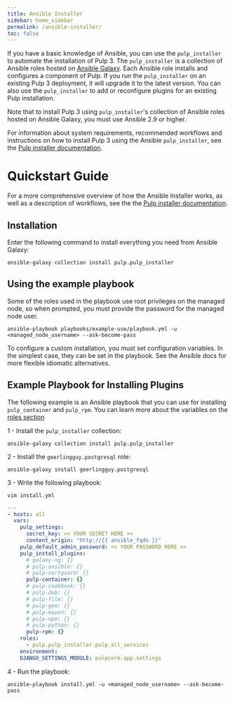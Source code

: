 ```yaml
---
title: Ansible Installer
sidebar: home_sidebar
permalink: /ansible-installer/
toc: false
---
```


If you have a basic knowledge of Ansible, you can use the `pulp_installer` to automate the installation of Pulp 3. The `pulp_installer` is a collection of Ansible roles hosted on [Ansible Galaxy](https://galaxy.ansible.com/pulp/pulp_installer). Each Ansible role installs and configures a component of Pulp. If you run the `pulp_installer` on an existing Pulp 3 deployment, it will upgrade it to the latest version. You can also use the `pulp_installer` to add or reconfigure plugins for an existing Pulp installation.  

Note that to install Pulp 3 using `pulp_installer`'s collection of Ansible roles hosted on Ansible Galaxy, you must use Ansible 2.9 or higher.

For information about system requirements, recommended workflows and instructions on how to install Pulp 3 using the Ansible `pulp_installer`, see the [Pulp installer documentation](https://pulp-installer.readthedocs.io/).

# Quickstart Guide

For a more comprehensive overview of how the Ansible Installer works, as well as a description of workflows, see the the [Pulp installer documentation](https://pulp-installer.readthedocs.io/).


Installation
------------

Enter the following command to install everything you need from Ansible Galaxy:

```
ansible-galaxy collection install pulp.pulp_installer
```

Using the example playbook
--------------------------

Some of the roles used in the playbook use root privileges on the managed node, so when prompted,
you must provide the password for the managed node user.

```
ansible-playbook playbooks/example-use/playbook.yml -u <managed_node_username> --ask-become-pass
```

<script id="asciicast-335159" src="https://asciinema.org/a/335159.js" async data-autoplay="true" data-speed="2"></script>

To configure a custom installation, you must set configuration variables. In the simplest case,
they can be set in the playbook. See the Ansible docs for more flexible idiomatic alternatives.


Example Playbook for Installing Plugins
-----------------
The following example is an Ansible playbook that you can use for installing `pulp_container` and `pulp_rpm`.
You can learn more about the variables on the [roles section](https://pulp-installer.readthedocs.io/en/latest/roles/pulp/#role-variables)

1 -  Install the `pulp_installer` collection:
```
ansible-galaxy collection install pulp.pulp_installer
```

2 -  Install the `geerlingguy.postgresql` role:
```
ansible-galaxy install geerlingguy.postgresql
```

3 - Write the following playbook:
```
vim install.yml
```


```yaml
---
- hosts: all
  vars:
    pulp_settings:
      secret_key: << YOUR SECRET HERE >>
      content_origin: "http://{{ ansible_fqdn }}"
    pulp_default_admin_password: << YOUR PASSWORD HERE >>
    pulp_install_plugins:
      # galaxy-ng: {}
      # pulp-ansible: {}
      # pulp-certguard: {}
      pulp-container: {}
      # pulp-cookbook: {}
      # pulp-deb: {}
      # pulp-file: {}
      # pulp-gem: {}
      # pulp-maven: {}
      # pulp-npm: {}
      # pulp-python: {}
      pulp-rpm: {}
    roles:
      - pulp.pulp_installer.pulp_all_services
    environment:
    DJANGO_SETTINGS_MODULE: pulpcore.app.settings
```
4 - Run the playbook:
```
ansible-playbook install.yml -u <managed_node_username> --ask-become-pass
```
<script id="asciicast-335829" src="https://asciinema.org/a/335829.js" async data-autoplay="true" data-speed="2"></script>
